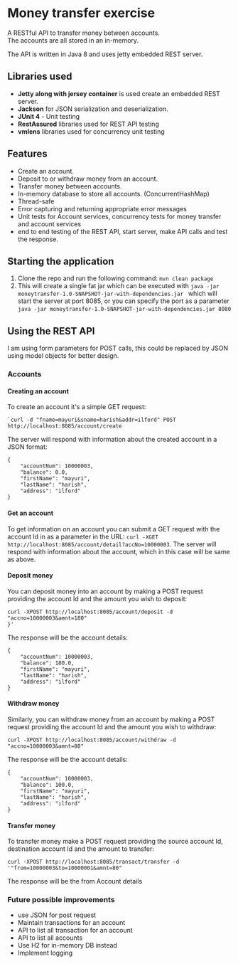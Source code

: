 # Money transfer exercise

A RESTful API to transfer money between accounts.  
The accounts are all stored in an in-memory.

The API is written in Java 8 and uses jetty embedded REST server.

## Libraries used
 - **Jetty along with jersey container** is used create an embedded REST server.
 - **Jackson** for JSON serialization and deserialization.
 - **JUnit 4** - Unit testing
 - **RestAssured**  libraries used for REST API testing
  - **vmlens** libraries used for concurrency unit testing 

## Features
- Create an account.
- Deposit to or withdraw money from an account.
- Transfer money between accounts.
- In-memory database to store all accounts. (ConcurrentHashMap)
- Thread-safe
- Error capturing and returning appropriate error messages
- Unit tests for Account services, concurrency tests for money transfer and account services
- end to end testing of the REST API, start server, make API calls and test the response.

## Starting the application
1. Clone the repo and run the following command: `mvn clean package`
2. This will create a single fat jar which can be executed with `java -jar moneytransfer-1.0-SNAPSHOT-jar-with-dependencies.jar ` which will start the server at port 8085, or you can specify the port as a parameter `java -jar moneytransfer-1.0-SNAPSHOT-jar-with-dependencies.jar 8080`

## Using the REST API
I am using form parameters for POST calls, this could be replaced by JSON using model objects for better design.
### Accounts
#### Creating an account  
To create an account it's a simple GET request:
```
`curl -d "fname=mayuri&sname=harish&addr=ilford" POST http://localhost:8085/account/create

``` 
The server will respond with information about the created account in a JSON format:
```
{
    "accountNum": 10000003,
    "balance": 0.0,
    "firstName": "mayuri",
    "lastName": "harish",
    "address": "ilford"
}
```

#### Get an account
To get information on an account you can submit a GET request with the account Id in as a parameter in the URL: `curl -XGET http://localhost:8085/account/detail?accNo=10000003`.
The server will respond with information about the account, which in this case will be same as above.

#### Deposit money
You can deposit money into an account by making a POST request providing the account Id and the amount you wish to deposit:
```
curl -XPOST http://localhost:8085/account/deposit -d "accno=10000003&amnt=180"
}'
```
The response will be the account details:
```
{
    "accountNum": 10000003,
    "balance": 180.0,
    "firstName": "mayuri",
    "lastName": "harish",
    "address": "ilford"
}
```

#### Withdraw money
Similarly, you can withdraw money from an account by making a POST request providing the account Id and the amount you wish to withdraw:
```
curl -XPOST http://localhost:8085/account/withdraw -d "accno=10000003&amnt=80"
```
The response will be the account details:
```
{
    "accountNum": 10000003,
    "balance": 100.0,
    "firstName": "mayuri",
    "lastName": "harish",
    "address": "ilford"
}
```

#### Transfer money
To transfer money make a POST request providing the source account Id, destination account Id and the amount to transfer:
```
curl -XPOST http://localhost:8085/transact/transfer -d '"from=10000003&to=10000001&amnt=80"

```
The response will be the from Account details

### Future possible improvements
- use JSON for post request
- Maintain transactions for an account
- API to list all transaction for an account
- API to list all accounts
- Use H2 for in-memory DB instead
- Implement logging


